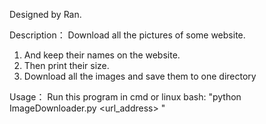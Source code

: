 Designed by Ran.

Description：
Download all the pictures of some website.
1. And keep their names on the website.
2. Then print their size.
3. Download all the images and save them to one directory

Usage：
Run this program in cmd or linux bash:
   "python ImageDownloader.py <url_address> <Directory>"